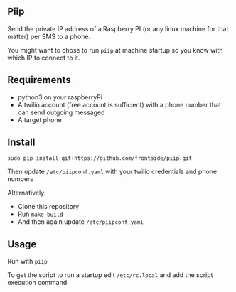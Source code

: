## Piip

Send the private IP address of a Raspberry PI 
(or any linux machine for that matter) per SMS to a phone.

You might want to chose to run `piip` at machine startup
so you know with which IP to connect to it.

## Requirements

- python3 on your raspberryPi
- A twilio account (free account is sufficient) with a phone number that can send outgoing messaged
- A target phone

## Install

```
sudo pip install git+https://github.com/frontside/piip.git
```

Then update `/etc/piipconf.yaml` with your twilio credentials and phone numbers

Alternatively:
- Clone this repository
- Run `make build`
- And then again update `/etc/piipconf.yaml`

## Usage

Run with `piip`

To get the script to run a startup edit `/etc/rc.local` and add the script execution command.


